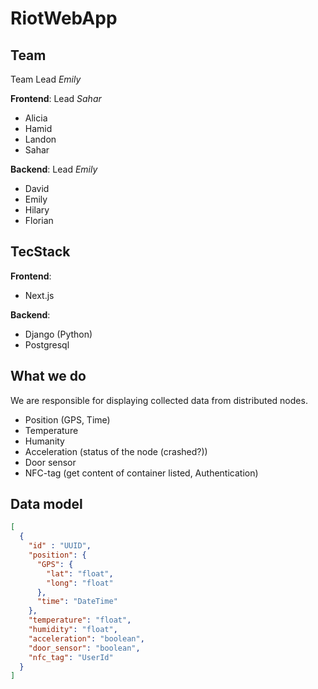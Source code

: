 # RiotWebApp

## Team

Team Lead *Emily*

**Frontend**: Lead *Sahar*
- Alicia
- Hamid
- Landon
- Sahar

**Backend**: Lead *Emily*
- David
- Emily
- Hilary
- Florian

## TecStack

**Frontend**:
- Next.js

**Backend**:
- Django (Python)
- Postgresql

## What we do

We are responsible for displaying collected data from distributed nodes.
- Position (GPS, Time)
- Temperature
- Humanity
- Acceleration (status of the node (crashed?))
- Door sensor
- NFC-tag (get content of container listed, Authentication)

## Data model

```json
[
  { 
    "id" : "UUID",
    "position": {
      "GPS": {
        "lat": "float",
        "long": "float"
      },
      "time": "DateTime"
    },
    "temperature": "float",
    "humidity": "float",
    "acceleration": "boolean",
    "door_sensor": "boolean",
    "nfc_tag": "UserId"
  }
]

